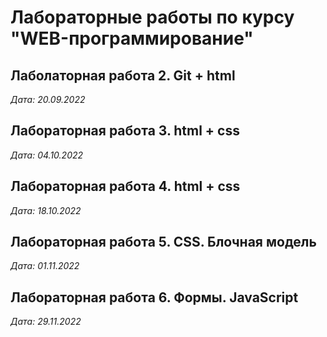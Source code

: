 # Лабораторные работы по курсу "WEB-программирование"

## Лаболаторная работа 2. Git + html

*Дата: 20.09.2022*

## Лабораторная работа 3. html + css

*Дата: 04.10.2022*

## Лабораторная работа 4. html + css

*Дата: 18.10.2022*

## Лабораторная работа 5. CSS. Блочная модель

*Дата: 01.11.2022*

## Лабораторная работа 6. Формы. JavaScript

*Дата: 29.11.2022*
